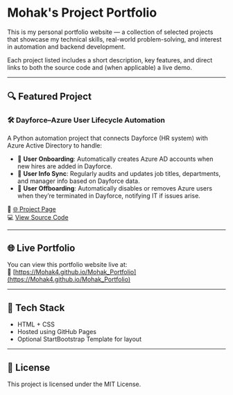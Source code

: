 # Mohak's Project Portfolio

This is my personal portfolio website — a collection of selected projects that showcase my technical skills, real-world problem-solving, and interest in automation and backend development.

Each project listed includes a short description, key features, and direct links to both the source code and (when applicable) a live demo.

---

## 🔍 Featured Project

### 🛠️ Dayforce–Azure User Lifecycle Automation

A Python automation project that connects Dayforce (HR system) with Azure Active Directory to handle:

- 🔄 **User Onboarding**: Automatically creates Azure AD accounts when new hires are added in Dayforce.
- 📝 **User Info Sync**: Regularly audits and updates job titles, departments, and manager info based on Dayforce data.
- 🚪 **User Offboarding**: Automatically disables or removes Azure users when they’re terminated in Dayforce, notifying IT if issues arise.

🔗 [🌐 Project Page](https://Mohak4.github.io/Mohak_Portfolio)  
💻 [View Source Code](https://github.com/Mohak4/dayforce-azure-project)

---

## 🌐 Live Portfolio

You can view this portfolio website live at:  
🔗 [https://Mohak4.github.io/Mohak_Portfolio](https://Mohak4.github.io/Mohak_Portfolio)

---

## 🧰 Tech Stack

- HTML + CSS
- Hosted using GitHub Pages
- Optional StartBootstrap Template for layout

---

## 📜 License

This project is licensed under the MIT License.
